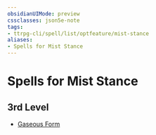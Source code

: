 ```yaml
---
obsidianUIMode: preview
cssclasses: json5e-note
tags:
- ttrpg-cli/spell/list/optfeature/mist-stance
aliases:
- Spells for Mist Stance
---
```

# Spells for Mist Stance

## 3rd Level

- [Gaseous Form](/3-Mechanics/CLI/Compendium/spells/gaseous-form.md "PHB")